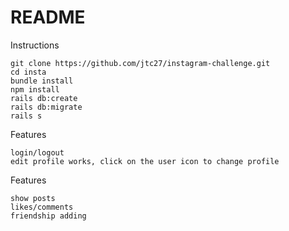 # README

Instructions
```
git clone https://github.com/jtc27/instagram-challenge.git
cd insta
bundle install
npm install
rails db:create
rails db:migrate
rails s
```

Features
```
login/logout
edit profile works, click on the user icon to change profile

```

Features
```
show posts
likes/comments
friendship adding

```